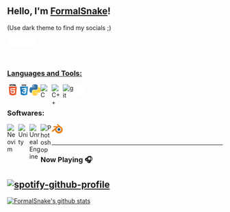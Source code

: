 ## Hello, I'm <a href="https://www.formalsnake.dev" target="_blank">FormalSnake</a>!
(Use dark theme to find my socials ;)

<a href="https://www.formalsnake.dev" target="_blank"><img align="left" alt="formalsnake.dev" width="22px" src="https://github.com/Aakarsh-B/trying-repos/blob/master/www.svg" /></a>
<a href="https://www.linkedin.com/in/kyan-de-sutter-b87a2b200/" target="_blank"><img align="left" alt="Kyan De Sutter | LinkedIn" width="22px" src="https://github.com/Aakarsh-B/trying-repos/blob/master/linkedin.svg" />
<a href="https://www.twitter.com/FormalSnake" target="_blank"><img align="left" alt="FormalSnake | Twitter" width="22px" src="https://github.com/Aakarsh-B/trying-repos/blob/master/twitter.svg" />

<br />
<br />
<br />

### Languages and Tools:


<a href="https://www.w3.org/html/" target="_blank"><img align="left" alt="HTML5" width="26px" src="https://raw.githubusercontent.com/github/explore/80688e429a7d4ef2fca1e82350fe8e3517d3494d/topics/html/html.png" /></a>
<a href="https://www.w3schools.com/css/" target="_blank"><img align="left" alt="CSS3" width="26px" src="https://raw.githubusercontent.com/github/explore/80688e429a7d4ef2fca1e82350fe8e3517d3494d/topics/css/css.png" /></a>
<a href="https://www.python.org" target="_blank"> <img align="left" alt="Python" width="26px" src="https://github.com/Aakarsh-B/trying-repos/blob/master/python-5.svg?raw=true"/> </a>
<a href="https://learn.microsoft.com/en-us/dotnet/csharp/" target="_blank"> <img align="left" alt="C" width="26px" src="https://cdn.worldvectorlogo.com/logos/c--4.svg"/> </a>
<a href="https://www.typescriptlang.org/" target="_blank"> <img align="left" alt="C++" width="26px" src="https://upload.wikimedia.org/wikipedia/commons/thumb/4/4c/Typescript_logo_2020.svg/1200px-Typescript_logo_2020.svg.png"/> </a>
<a href="https://git-scm.com/" target="_blank"> <img align="left" alt="git" width="26px" src="https://www.vectorlogo.zone/logos/git-scm/git-scm-icon.svg"/> </a>
<img align="left" alt="GitHub" width="26px" src="https://github.com/Aakarsh-B/trying-repos/blob/master/github.svg" />
<br />
<br />
### Softwares:

<img align="left" alt="Neovim" width="26px" src="https://upload.wikimedia.org/wikipedia/commons/thumb/3/3a/Neovim-mark.svg/1680px-Neovim-mark.svg.png" />
<a href="https://unity.com/" target="_blank"> <img align="left" alt="Unity" width="26px" src="https://cdn-icons-png.flaticon.com/512/5969/5969294.png"/> </a> 
<a href="https://www.unrealengine.com/en-US/" target="_blank"> <img align="left" alt="Unreal Engine" width="26px" src="https://upload.wikimedia.org/wikipedia/commons/thumb/d/da/Unreal_Engine_Logo.svg/986px-Unreal_Engine_Logo.svg.png"/> </a> 
<a href="https://godotengine.org/" target="_blank"> <img align="left" alt="Photoshop" width="26px" src="https://upload.wikimedia.org/wikipedia/commons/thumb/6/6a/Godot_icon.svg/1200px-Godot_icon.svg.png"/> </a>
<a href="https://www.blender.org" target="_blank"> <img align="left" alt="Photoshop" width="26px" src="https://github.com/Aakarsh-B/trying-repos/blob/master/blender.png?raw=true"/> </a>


<br />
<br />

---



### Now Playing 🎧

[![spotify-github-profile](https://spotify-github-profile.vercel.app/api/view?uid=315qmm6yvpgxqy4mlfcvalkidul4&cover_image=true&theme=natemoo-re&show_offline=false&background_color=121212&interchange=false&bar_color=53b14f&bar_color_cover=false)](https://spotify-github-profile.vercel.app/api/view?uid=315qmm6yvpgxqy4mlfcvalkidul4&redirect=true)
<br/>
---

[![FormalSnake's github stats](https://github-readme-stats.vercel.app/api?username=FormalSnake&include_all_commits=true&count_private=true&show_icons=true&line_height=20&title_color=FFFFFF&icon_color=FFFFFF&text_color=FFFFFF&bg_color=0D1117)](https://github.com/anuraghazra/github-readme-stats)
